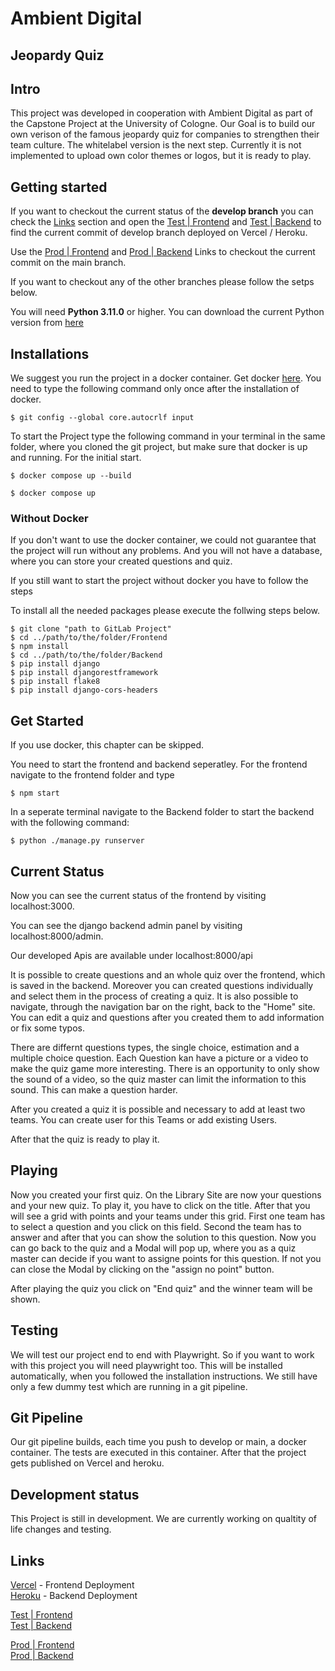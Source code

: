 # Ambient Digital

## Jeopardy Quiz

## Intro

This project was developed in cooperation with Ambient Digital as part of the Capstone Project at the University of Cologne.
Our Goal is to build our own verison of the famous jeopardy quiz for companies to strengthen their team culture. The whitelabel version is the next step. Currently it is not implemented to upload own color themes or logos, but it is ready to play.

## Getting started

If you want to checkout the current status of the **develop branch** you can check the [Links](#Links) section and open the [Test | Frontend](https://quizai-test.vercel.app/) and [Test | Backend](https://quizai-test.herokuapp.com/admin/login) to find the current commit of develop branch deployed on Vercel / Heroku.

Use the [Prod | Frontend](https://quizai.vercel.app/) and [Prod | Backend](https://quizai-prod.herokuapp.com/admin/login) Links to checkout the current commit on the main branch.

If you want to checkout any of the other branches please follow the setps below.

You will need **Python 3.11.0** or higher.
You can download the current Python version from [here](https://www.python.org/downloads/)

## Installations

We suggest you run the project in a docker container.
Get docker [here](https://docs.docker.com/).
You need to type the following command only once after the installation of docker.

```
$ git config --global core.autocrlf input
```

To start the Project type the following command in your terminal in the same folder, where you cloned the git project, but make sure that docker is up and running. For the initial start.

```
$ docker compose up --build
```

```
$ docker compose up
```

### Without Docker

If you don't want to use the docker container, we could not guarantee that the project will run without any problems. And you will not have a database, where you can store your created questions and quiz.

If you still want to start the project without docker you have to follow the steps

To install all the needed packages please execute the follwing steps below.

```
$ git clone "path to GitLab Project"
$ cd ../path/to/the/folder/Frontend
$ npm install
$ cd ../path/to/the/folder/Backend
$ pip install django
$ pip install djangorestframework
$ pip install flake8
$ pip install django-cors-headers
```

## Get Started

If you use docker, this chapter can be skipped.

You need to start the frontend and backend seperatley.
For the frontend navigate to the frontend folder and type

```
$ npm start
```

In a seperate terminal navigate to the Backend folder to start the backend with the following command:

```
$ python ./manage.py runserver
```

## Current Status

Now you can see the current status of the frontend by visiting localhost:3000.

You can see the django backend admin panel by visiting localhost:8000/admin.

Our developed Apis are available under localhost:8000/api

It is possible to create questions and an whole quiz over the frontend, which is saved in the backend.
Moreover you can created questions individually and select them in the process of creating a quiz. It is also possible to navigate, through the navigation bar on the right, back to the "Home" site.
You can edit a quiz and questions after you created them to add information or fix some typos.

There are differnt questions types, the single choice, estimation and a multiple choice question. Each Question kan have a picture or a video to make the quiz game more interesting. There is an opportunity to only show the sound of a video, so the quiz master can limit the information to this sound. This can make a question harder.

After you created a quiz it is possible and necessary to add at least two teams. You can create user for this Teams or add existing Users.

After that the quiz is ready to play it.

## Playing

Now you created your first quiz. On the Library Site are now your questions and your new quiz. To play it, you have to click on the title. After that you will see a grid with points and your teams under this grid. First one team has to select a question and you click on this field. Second the team has to answer and after that you can show the solution to this question. Now you can go back to the quiz and a Modal will pop up, where you as a quiz master can decide if you want to assigne points for this question. If not you can close the Modal by clicking on the "assign no point" button.

After playing the quiz you click on "End quiz" and the winner team will be shown.

## Testing

We will test our project end to end with Playwright. So if you want to work with this project you will need playwright too. This will be installed automatically, when you followed the installation instructions.
We still have only a few dummy test which are running in a git pipeline.

## Git Pipeline

Our git pipeline builds, each time you push to develop or main, a docker container. The tests are executed in this container. After that the project gets published on Vercel and heroku.

## Development status

This Project is still in development.
We are currently working on qualtity of life changes and testing.

## Links

[Vercel](https://vercel.com/capstone-ambientdigital/quizai) - Frontend Deployment <br>
[Heroku](https://dashboard.heroku.com/teams/capstone-ambientdigital-2022/apps) - Backend Deployment

[Test | Frontend](https://quizai-test.vercel.app/) <br>
[Test | Backend](https://quizai-test.herokuapp.com/admin/login)

[Prod | Frontend](https://quizai.vercel.app/) <br>
[Prod | Backend](https://quizai-prod.herokuapp.com/admin/login)
